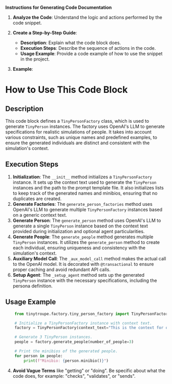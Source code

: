**Instructions for Generating Code Documentation**

1. **Analyze the Code**: Understand the logic and actions performed by the code snippet.

2. **Create a Step-by-Step Guide**:
    - **Description**: Explain what the code block does.
    - **Execution Steps**: Describe the sequence of actions in the code.
    - **Usage Example**: Provide a code example of how to use the snippet in the project.

3. **Example**:

How to Use This Code Block
=========================================================================================

Description
-------------------------
This code block defines a `TinyPersonFactory` class, which is used to generate `TinyPerson` instances. The factory uses OpenAI's LLM to generate specifications for realistic simulations of people. It takes into account various constraints, such as unique names and predefined examples, to ensure the generated individuals are distinct and consistent with the simulation's context.

Execution Steps
-------------------------
1. **Initialization**:  The `__init__` method initializes a `TinyPersonFactory` instance. It sets up the context text used to generate the `TinyPerson` instances and the path to the prompt template file. It also initializes lists to keep track of the generated names and minibios, ensuring that no duplicates are created.
2. **Generate Factories**: The `generate_person_factories` method uses OpenAI's LLM to generate multiple `TinyPersonFactory` instances based on a generic context text. 
3. **Generate Person**: The `generate_person` method uses OpenAI's LLM to generate a single `TinyPerson` instance based on the context text provided during initialization and optional agent particularities. 
4. **Generate People**: The `generate_people` method generates multiple `TinyPerson` instances. It utilizes the `generate_person` method to create each individual, ensuring uniqueness and consistency with the simulation's context. 
5. **Auxiliary Model Call**: The `_aux_model_call` method makes the actual call to the OpenAI model. It is decorated with `@transactional` to ensure proper caching and avoid redundant API calls.
6. **Setup Agent**: The `_setup_agent` method sets up the generated `TinyPerson` instance with the necessary specifications, including the persona definition.

Usage Example
-------------------------

```python
    from tinytroupe.factory.tiny_person_factory import TinyPersonFactory

    # Initialize a TinyPersonFactory instance with context text.
    factory = TinyPersonFactory(context_text="This is the context for our simulation.")

    # Generate 3 TinyPerson instances.
    people = factory.generate_people(number_of_people=3)

    # Print the minibios of the generated people.
    for person in people:
        print(f"Minibio: {person.minibio()}") 
```

4. **Avoid Vague Terms** like "getting" or "doing". Be specific about what the code does, for example: "checks", "validates", or "sends".